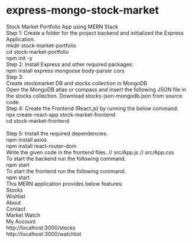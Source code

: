 # express-mongo-stock-market

<html>
Stock Market Portfolio App using MERN Stack
<br>
Step 1: Create a folder for the project backend and initialized the 
Express Application.
<br>
mkdir stock-market-portfolio
<br>
cd stock-market-portfolio
<br>
npm init -y
<br>
Step 2: Install Express and other required packages:
<br>
npm install express mongoose body-parser cors
<br>
Step 3: 
<br>
Create stockmarket DB and stocks collection in MongoDB
<br>
Open the MongoDB atlas or compass and insert the following JSON file in the stocks collection. Download stocks-json-mongodb.json from source code.
<br>
Step 4: Create the Frontend (React.js) by running the below command.
<br>
npx create-react-app stock-market-frontend
<br>
cd stock-market-frontend
<br>
<br>
Step 5: Install the required dependencies.
<br>
npm install axios
<br>
npm install react-router-dom
<br>
Write the given code in the frontend files.
// src/App.js
// src/App.css
<br>
To start the backend run the following command.
<br>
npm start
<br>
To start the frontend run the following command.
<br>
npm start
<br>
This MERN application provides below features:
<br>
Stocks
<br>
Wishlist
<br>
About
<br>
Contact
<br>
Market Watch
<br>
My Account
<br>
http://localhost:3000/stocks
<br>
http://localhost:3000/watchlist
<br>
</html>

